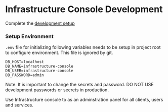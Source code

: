# Infrastructure Console Development

Complete the [development setup](/development/README.md)

### Setup Environment

`.env` file for initializing following variables needs to be setup in project root to configure environment. This file is ignored by git.

```
DB_HOST=localhost
DB_NAME=infrastructure-console
DB_USER=infrastructure-console
DB_PASSWORD=admin
```

Note: It is important to change the secrets and password. DO NOT USE development passwords or secrets in production.

Use Infrastructure console to as an adminstration panel for all clients, users and services.
